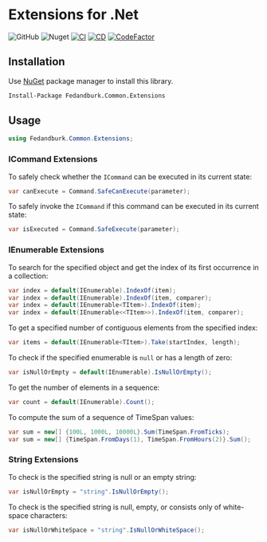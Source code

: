 # Extensions for .Net
![GitHub](https://img.shields.io/github/license/Fedandburk/Net.Common.Extensions.svg)
![Nuget](https://img.shields.io/nuget/v/Fedandburk.Common.Extensions.svg)
[![CI](https://github.com/Fedandburk/Net.Common.Extensions/actions/workflows/ci.yml/badge.svg)](https://github.com/SByteDev/Net.Common.Extensions/actions/workflows/ci.yml)
[![CD](https://github.com/Fedandburk/Net.Common.Extensions/actions/workflows/cd.yml/badge.svg)](https://github.com/Fedandburk/Net.Common.Extensions/actions/workflows/cd.yml)
[![CodeFactor](https://www.codefactor.io/repository/github/fedandburk/net.common.extensions/badge)](https://www.codefactor.io/repository/github/fedandburk/net.common.extensions)

## Installation

Use [NuGet](https://www.nuget.org) package manager to install this library.

```bash
Install-Package Fedandburk.Common.Extensions
```

## Usage
```cs
using Fedandburk.Common.Extensions;
```

### ICommand Extensions
To safely check whether the `ICommand` can be executed in its current state:

```cs
var canExecute = Command.SafeCanExecute(parameter);
```

To safely invoke the `ICommand` if this command can be executed in its current state:

```cs
var isExecuted = Command.SafeExecute(parameter);
```

### IEnumerable Extensions
To search for the specified object and get the index of its first occurrence in a collection:

```cs
var index = default(IEnumerable).IndexOf(item);
var index = default(IEnumerable).IndexOf(item, comparer);
var index = default(IEnumerable<TItem>).IndexOf(item);
var index = default(IEnumerable<<TItem>>).IndexOf(item, comparer);
```

To get a specified number of contiguous elements from the specified index:

```cs
var items = default(IEnumerable<TItem>).Take(startIndex, length);
```

To check if the specified enumerable is `null` or has a length of zero:

```cs
var isNullOrEmpty = default(IEnumerable).IsNullOrEmpty();
```

To get the number of elements in a sequence:

```cs
var count = default(IEnumerable).Count();
```

To compute the sum of a sequence of TimeSpan values:

```cs
var sum = new[] {100L, 1000L, 10000L}.Sum(TimeSpan.FromTicks);
var sum = new[] {TimeSpan.FromDays(1), TimeSpan.FromHours(2)}.Sum();
```

### String Extensions
To check is the specified string is null or an empty string:

```cs
var isNullOrEmpty = "string".IsNullOrEmpty();
```

To check is the specified string is null, empty, or consists only of white-space characters:

```cs
var isNullOrWhiteSpace = "string".IsNullOrWhiteSpace();
```